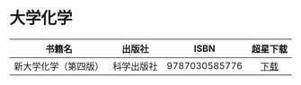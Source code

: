 # 大学化学

| 书籍名                     		| 出版社   		|  ISBN  |超星下载
| :--------:                 		 | :-----:  	| :----:  |:---:
| 新大学化学（第四版）| 科学出版社 | 9787030585776|[下载](https://cs-ans.chaoxing.com/download/742ffb1cf80549688861c8d165de197b)
